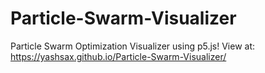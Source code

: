 # Particle-Swarm-Visualizer
Particle Swarm Optimization Visualizer using p5.js!
View at: https://yashsax.github.io/Particle-Swarm-Visualizer/
